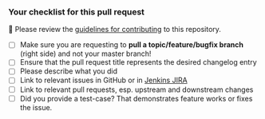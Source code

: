<!-- Please describe your pull request here. -->

### Your checklist for this pull request

🚨 Please review the [guidelines for contributing](../blob/master/docs/CONTRIBUTING.md) to this repository.

- [ ] Make sure you are requesting to **pull a topic/feature/bugfix branch** (right side) and not your master branch!
- [ ] Ensure that the pull request title represents the desired changelog entry
- [ ] Please describe what you did
- [ ] Link to relevant issues in GitHub or in [Jenkins JIRA](https://issues.jenkins-ci.org)
- [ ] Link to relevant pull requests, esp. upstream and downstream changes
- [ ] Did you provide a test-case? That demonstrates feature works or fixes the issue.

<!--
Put an `x` into the [ ] to show you have filled the information
-->
